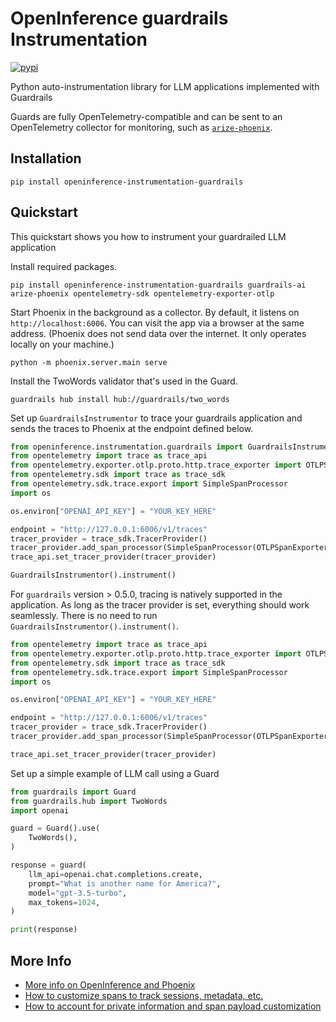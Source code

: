 # OpenInference guardrails Instrumentation

[![pypi](https://badge.fury.io/py/openinference-instrumentation-guardrails.svg)](https://pypi.org/project/openinference-instrumentation-guardrails/)

Python auto-instrumentation library for LLM applications implemented with Guardrails

Guards are fully OpenTelemetry-compatible and can be sent to an OpenTelemetry collector for monitoring, such as [`arize-phoenix`](https://github.com/Arize-ai/phoenix).

## Installation

```shell
pip install openinference-instrumentation-guardrails
```

## Quickstart

This quickstart shows you how to instrument your guardrailed LLM application 

Install required packages.

```shell
pip install openinference-instrumentation-guardrails guardrails-ai arize-phoenix opentelemetry-sdk opentelemetry-exporter-otlp
```

Start Phoenix in the background as a collector. By default, it listens on `http://localhost:6006`. You can visit the app via a browser at the same address. (Phoenix does not send data over the internet. It only operates locally on your machine.)

```shell
python -m phoenix.server.main serve
```

Install the TwoWords validator that's used in the Guard.

```shell
guardrails hub install hub://guardrails/two_words
```

Set up `GuardrailsInstrumentor` to trace your guardrails application and sends the traces to Phoenix at the endpoint defined below.
```python
from openinference.instrumentation.guardrails import GuardrailsInstrumentor
from opentelemetry import trace as trace_api
from opentelemetry.exporter.otlp.proto.http.trace_exporter import OTLPSpanExporter
from opentelemetry.sdk import trace as trace_sdk
from opentelemetry.sdk.trace.export import SimpleSpanProcessor
import os

os.environ["OPENAI_API_KEY"] = "YOUR_KEY_HERE"

endpoint = "http://127.0.0.1:6006/v1/traces"
tracer_provider = trace_sdk.TracerProvider()
tracer_provider.add_span_processor(SimpleSpanProcessor(OTLPSpanExporter(endpoint)))
trace_api.set_tracer_provider(tracer_provider)

GuardrailsInstrumentor().instrument()
```

For `guardrails` version > 0.5.0, tracing is natively supported in the application. As long as the tracer provider is set, everything should work seamlessly. There is no need to run `GuardrailsInstrumentor().instrument()`.
```python
from opentelemetry import trace as trace_api
from opentelemetry.exporter.otlp.proto.http.trace_exporter import OTLPSpanExporter
from opentelemetry.sdk import trace as trace_sdk
from opentelemetry.sdk.trace.export import SimpleSpanProcessor
import os

os.environ["OPENAI_API_KEY"] = "YOUR_KEY_HERE"

endpoint = "http://127.0.0.1:6006/v1/traces"
tracer_provider = trace_sdk.TracerProvider()
tracer_provider.add_span_processor(SimpleSpanProcessor(OTLPSpanExporter(endpoint)))

trace_api.set_tracer_provider(tracer_provider)
```

Set up a simple example of LLM call using a Guard
```python
from guardrails import Guard
from guardrails.hub import TwoWords
import openai

guard = Guard().use(
    TwoWords(),
)

response = guard(
    llm_api=openai.chat.completions.create,
    prompt="What is another name for America?",
    model="gpt-3.5-turbo",
    max_tokens=1024,
)

print(response)
```

## More Info

* [More info on OpenInference and Phoenix](https://docs.arize.com/phoenix)
* [How to customize spans to track sessions, metadata, etc.](https://github.com/Arize-ai/openinference/tree/main/python/openinference-instrumentation#customizing-spans)
* [How to account for private information and span payload customization](https://github.com/Arize-ai/openinference/tree/main/python/openinference-instrumentation#tracing-configuration)